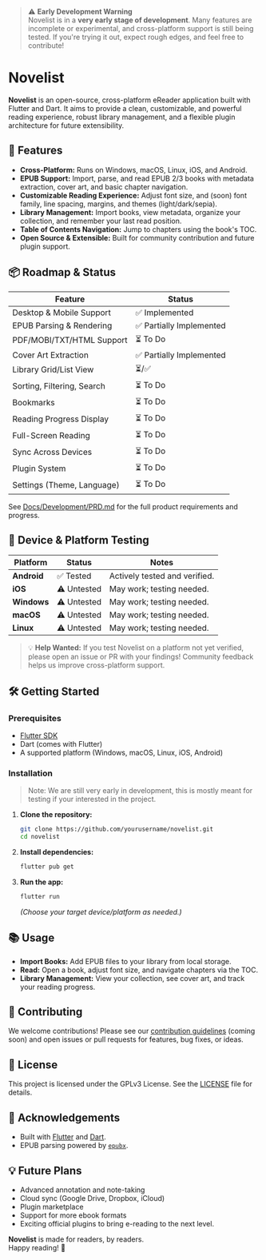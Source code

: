 > ⚠️ **Early Development Warning**  
> Novelist is in a **very early stage of development**. Many features are incomplete or experimental, and cross-platform support is still being tested. If you're trying it out, expect rough edges, and feel free to contribute!

# Novelist

**Novelist** is an open-source, cross-platform eReader application built with Flutter and Dart. It aims to provide a clean, customizable, and powerful reading experience, robust library management, and a flexible plugin architecture for future extensibility.

## 🚀 Features

- **Cross-Platform:** Runs on Windows, macOS, Linux, iOS, and Android.
- **EPUB Support:** Import, parse, and read EPUB 2/3 books with metadata extraction, cover art, and basic chapter navigation.
- **Customizable Reading Experience:** Adjust font size, and (soon) font family, line spacing, margins, and themes (light/dark/sepia).
- **Library Management:** Import books, view metadata, organize your collection, and remember your last read position.
- **Table of Contents Navigation:** Jump to chapters using the book's TOC.
- **Open Source & Extensible:** Built for community contribution and future plugin support.

## 📦 Roadmap & Status

| Feature                        | Status                |
|--------------------------------|-----------------------|
| Desktop & Mobile Support       | ✅ Implemented        |
| EPUB Parsing & Rendering       | ✅ Partially Implemented |
| PDF/MOBI/TXT/HTML Support      | ⏳ To Do              |
| Cover Art Extraction           | ✅ Partially Implemented |
| Library Grid/List View         | ⏳/✅                 |
| Sorting, Filtering, Search     | ⏳ To Do              |
| Bookmarks                      | ⏳ To Do              |
| Reading Progress Display       | ⏳ To Do              |
| Full-Screen Reading            | ⏳ To Do              |
| Sync Across Devices            | ⏳ To Do              |
| Plugin System                  | ⏳ To Do              |
| Settings (Theme, Language)     | ⏳ To Do              |

See [Docs/Development/PRD.md](Docs/Development/PRD.md) for the full product requirements and progress.


## 📱 Device & Platform Testing

| Platform      | Status             | Notes                                                                 |
|---------------|--------------------|-----------------------------------------------------------------------|
| **Android**   | ✅ Tested           | Actively tested and verified.     |
| **iOS**       | ⚠️ Untested         | May work; testing needed. |
| **Windows**   | ⚠️ Untested         | May work; testing needed. |
| **macOS**     | ⚠️ Untested         | May work; testing needed. |
| **Linux**     | ⚠️ Untested         | May work; testing needed. |

> 💡 **Help Wanted:** If you test Novelist on a platform not yet verified, please open an issue or PR with your findings! Community feedback helps us improve cross-platform support.

## 🛠️ Getting Started

### Prerequisites

- [Flutter SDK](https://flutter.dev/docs/get-started/install)
- Dart (comes with Flutter)
- A supported platform (Windows, macOS, Linux, iOS, Android)

### Installation
> Note: We are still very early in development, this is mostly meant for testing if your interested in the project. 

1. **Clone the repository:**
   ```sh
   git clone https://github.com/yourusername/novelist.git
   cd novelist
   ```

2. **Install dependencies:**
   ```sh
   flutter pub get
   ```

3. **Run the app:**
   ```sh
   flutter run
   ```
   *(Choose your target device/platform as needed.)*


## 📚 Usage

- **Import Books:** Add EPUB files to your library from local storage.
- **Read:** Open a book, adjust font size, and navigate chapters via the TOC.
- **Library Management:** View your collection, see cover art, and track your reading progress.

## 🤝 Contributing

We welcome contributions! Please see our [contribution guidelines](CONTRIBUTING.md) (coming soon) and open issues or pull requests for features, bug fixes, or ideas.

## 📝 License

This project is licensed under the GPLv3 License. See the [LICENSE](LICENSE) file for details.

## 📢 Acknowledgements

- Built with [Flutter](https://flutter.dev/) and [Dart](https://dart.dev/).
- EPUB parsing powered by [`epubx`](https://pub.dev/packages/epubx).

## 💡 Future Plans

- Advanced annotation and note-taking
- Cloud sync (Google Drive, Dropbox, iCloud)
- Plugin marketplace
- Support for more ebook formats
- Exciting official plugins to bring e-reading to the next level.

**Novelist** is made for readers, by readers.  
Happy reading! 📖
